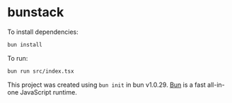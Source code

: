 # bunstack

To install dependencies:

```bash
bun install
```

To run:

```bash
bun run src/index.tsx
```

This project was created using `bun init` in bun v1.0.29. [Bun](https://bun.sh) is a fast all-in-one JavaScript runtime.
